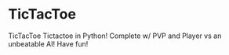 # TicTacToe
TicTacToe
Tictactoe in Python! Complete w/ PVP and Player vs an unbeatable AI! Have fun!
